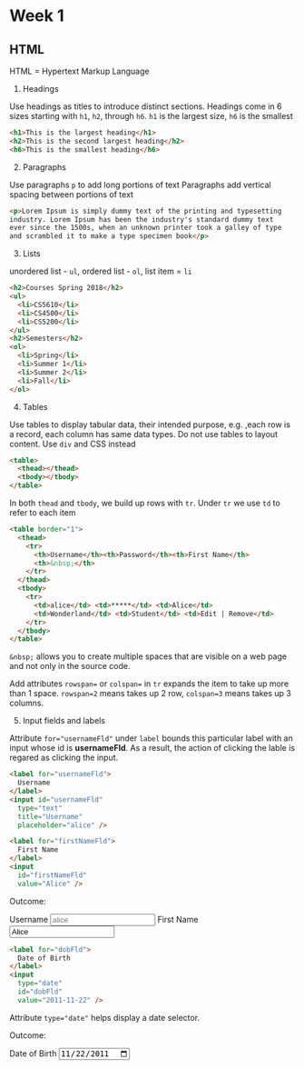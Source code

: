 # Week 1

## HTML
HTML = Hypertext Markup Language

1. Headings

  Use headings as titles to introduce distinct sections. Headings come in 6 sizes starting with `h1`, `h2`, through `h6`. `h1` is the largest size, `h6` is the smallest
``` HTML
<h1>This is the largest heading</h1>
<h2>This is the second largest heading</h2>
<h6>This is the smallest heading</h6>
```

2. Paragraphs

  Use paragraphs `p` to add long portions of text Paragraphs add vertical spacing between portions of text
``` HTML
<p>Lorem Ipsum is simply dummy text of the printing and typesetting
industry. Lorem Ipsum has been the industry's standard dummy text
ever since the 1500s, when an unknown printer took a galley of type
and scrambled it to make a type specimen book</p>
```

3. Lists

  unordered list - `ul`, ordered list - `ol`, list item = `li`
``` HTML
<h2>Courses Spring 2018</h2>
<ul>
  <li>CS5610</li>
  <li>CS4500</li>
  <li>CS5200</li>
</ul>
<h2>Semesters</h2>
<ol>
  <li>Spring</li>
  <li>Summer 1</li>
  <li>Summer 2</li>
  <li>Fall</li>
</ol>
```

4. Tables

  Use tables to display tabular data, their intended purpose, e.g. ,each row is a record, each column has same data types. Do not use tables to layout content. Use `div` and CSS instead
```HTML
<table>
  <thead></thead>
  <tbody></tbody>
</table>
```
  In both `thead` and `tbody`, we build up rows with `tr`. Under `tr` we use `td` to refer to each item
```HTML
<table border="1">
  <thead>
    <tr>
      <th>Username</th><th>Password</th><th>First Name</th>
      <th>&nbsp;</th>
    </tr>
  </thead>
  <tbody>
    <tr>
      <td>alice</td> <td>*****</td> <td>Alice</td>
      <td>Wonderland</td> <td>Student</td> <td>Edit | Remove</td>
    </tr>
  </tbody>
</table>
```
  `&nbsp;` allows you to create multiple spaces that are visible on a web page and not only in the source code.

  Add attributes `rowspan=` or `colspan=` in `tr` expands the item to take up more than 1 space. `rowspan=2` means takes up 2 row, `colspan=3` means takes up 3 columns.

5. Input fields and labels

  Attribute `for="usernameFld"` under `label` bounds this particular label with an input whose id is __usernameFld__. As a result, the action of clicking the lable is regared as clicking the input.

```HTML
<label for="usernameFld">
  Username
</label>
<input id="usernameFld"
  type="text"
  title="Username"
  placeholder="alice" />

<label for="firstNameFld">
  First Name
</label>
<input
  id="firstNameFld"
  value="Alice" />
```
  Outcome:

  <HTML>
  <label for="usernameFld">
    Username
  </label>
  <input id="usernameFld"
    type="text"
    title="Username"
    placeholder="alice" />

  <label for="firstNameFld">
    First Name
  </label>
  <input
    id="firstNameFld"
    value="Alice" />
  </HTML>

```HTML
<label for="dobFld">
  Date of Birth
</label>
<input
  type="date"
  id="dobFld"
  value="2011-11-22" />
```
  Attribute `type="date"` helps display a date selector.

  Outcome:
  
  <HTML>
  <label for="dobFld">
    Date of Birth
  </label>
  <input
    type="date"
    id="dobFld"
    value="2011-11-22" />
  <HTML>
